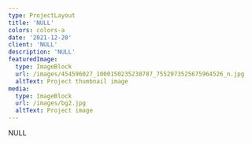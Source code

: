 ```yaml
---
type: ProjectLayout
title: 'NULL'
colors: colors-a
date: '2021-12-20'
client: 'NULL'
description: 'NULL'
featuredImage:
  type: ImageBlock
  url: /images/454596027_1000150235238787_7552973525675964526_n.jpg
  altText: Project thumbnail image
media:
  type: ImageBlock
  url: /images/bg2.jpg
  altText: Project image
---
```

NULL
